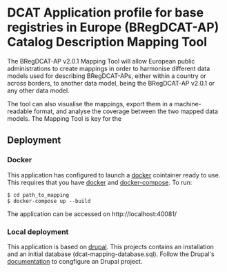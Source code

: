 # DCAT Application profile for base registries in Europe (BRegDCAT-AP) Catalog Description Mapping Tool

The BRegDCAT-AP v2.0.1 Mapping Tool will allow European public administrations to create mappings in order to harmonise different data models used for describing BRegDCAT-APs, either within a country or across borders, to another data model, being the BRegDCAT-AP v2.0.1 or any other data model. 

The tool can also visualise the mappings, export them in a machine-readable format, and analyse the coverage between the two mapped data models. The Mapping Tool is key for the 


## Deployment

### Docker

This application has configured to launch a [docker](https://www.docker.com/) cointainer ready to use. This requires that you have [docker](https://www.docker.com/) and [docker-compose](https://docs.docker.com/compose/install/). To run:

    $ cd path_to_mapping
    $ docker-compose up --build

The application can be accessed on http://localhost:40081/

### Local deployment 

This application is based on [drupal](https://www.drupal.com). This projects contains an installation and an initial database (dcat-mapping-database.sql). Follow the Drupal's [documentation](http://drupal.org/documentation) to congfigure an Drupal project.
